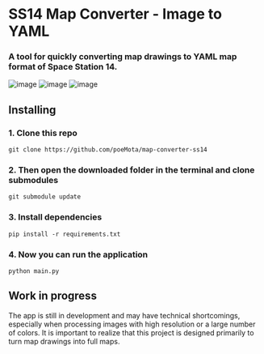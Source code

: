 # SS14 Map Converter - Image to YAML

### A tool for quickly converting map drawings to YAML map format of Space Station 14.
![image](https://github.com/user-attachments/assets/2b3bf4a3-9e1a-4f86-9afa-8f214f54e113)
![image](https://github.com/user-attachments/assets/def29607-3fc0-4641-bc78-e3d52e44f3c8)
![image](https://github.com/user-attachments/assets/6b0e3c3d-31ad-435d-ad0f-626a57629f70)

## Installing
### 1. Clone this repo
```git clone https://github.com/poeMota/map-converter-ss14```
### 2. Then open the downloaded folder in the terminal and clone submodules
```git submodule update```
### 3. Install dependencies
```pip install -r requirements.txt```
### 4. Now you can run the application
```python main.py```

## Work in progress
The app is still in development and may have technical shortcomings, especially when processing images with high resolution or a large number of colors. 
It is important to realize that this project is designed primarily to turn map drawings into full maps.
